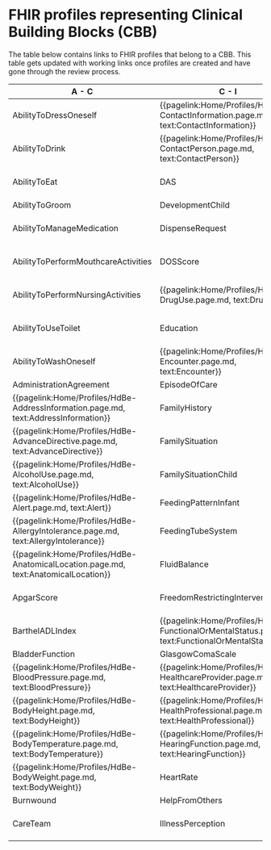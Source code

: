 # FHIR profiles representing Clinical Building Blocks (CBB)
The table below contains links to FHIR profiles that belong to a CBB. This table gets updated with working links once profiles are created and have gone through the review process.

|  A - C  |  C - I | I - P  |  P - W  |
| --- | --- | --- | --- |
|  AbilityToDressOneself     <!--{{pagelink:Home/Profiles/HdBe-AbilityToDressOneself.page.md,     text:AbilityToDressOneself}}   -->  |  {{pagelink:Home/Profiles/HdBe-ContactInformation.page.md,     text:ContactInformation}}  |  Infusion     <!--{{pagelink:Home/Profiles/HdBe-Infusion.page.md,     text:Infusion}}-->  |  ParticipationInSociety     <!--{{pagelink:Home/Profiles/HdBe-ParticipationInSociety.page.md,     text:ParticipationInSociety}}-->  |
|  AbilityToDrink     <!--{{pagelink:Home/Profiles/HdBe-AbilityToDrink.page.md,     text:AbilityToDrink}}   -->  |  {{pagelink:Home/Profiles/HdBe-ContactPerson.page.md,     text:ContactPerson}}  |  InstructionsForUse     <!--{{pagelink:Home/Profiles/HdBe-InstructionsForUse.page.md,     text:InstructionsForUse}}-->  |  {{pagelink:Home/Profiles/HdBe-Patient.page.md,   text:Patient}}  |
|  AbilityToEat     <!--{{pagelink:Home/Profiles/HdBe-AbilityToEat.page.md,     text:AbilityToEat}}-->  |  DAS     <!--{{pagelink:Home/Profiles/HdBe-DAS.page.md,     text:DAS}}-->  |  {{pagelink:Home/Profiles/HdBe-LaboratoryTestResult.page.md,     text:LaboratoryTestResult}}  |  Pregnancy     <!--{{pagelink:Home/Profiles/HdBe-Pregnancy.page.md,     text:Pregnancy}}-->  |
|  AbilityToGroom     <!--{{pagelink:Home/Profiles/HdBe-AbilityToGroom.page.md,     text:AbilityToGroom}}-->  |  DevelopmentChild     <!--{{pagelink:Home/Profiles/HdBe-DevelopmentChild.page.md,     text:DevelopmentChild}}-->  |  LanguageProficiency     <!--{{pagelink:Home/Profiles/HdBe-LanguageProficiency.page.md,     text:LanguageProficiency}}-->  |  PressureUlcer     <!--{{pagelink:Home/Profiles/HdBe-PressureUlcer.page.md,     text:PressureUlcer}}-->  |
|  AbilityToManageMedication     <!--{{pagelink:Home/Profiles/HdBe-AbilityToManageMedication.page.md,     text:AbilityToManageMedication}}-->  |  DispenseRequest     <!--{{pagelink:Home/Profiles/HdBe-DispenseRequest.page.md,     text:DispenseRequest}}-->  |  LegalSituation     <!--{{pagelink:Home/Profiles/HdBe-LegalSituation.page.md,     text:LegalSituation}}-->  |  {{pagelink:Home/Profiles/HdBe-Problem.page.md,     text:Problem}}  |
|  AbilityToPerformMouthcareActivities     <!--{{pagelink:Home/Profiles/HdBe-AbilityToPerformMouthcareActivities.page.md,     text:AbilityToPerformMouthcareActivities}}-->  |  DOSScore     <!--{{pagelink:Home/Profiles/HdBe-DOSScore.page.md,     text:DOSScore}}-->  |  LifeStance     <!--{{pagelink:Home/Profiles/HdBe-LifeStance.page.md,     text:LifeStance}}-->  |  {{pagelink:Home/Profiles/HdBe-Procedure.page.md,     text:Procedure}}  |
|  AbilityToPerformNursingActivities     <!--{{pagelink:Home/Profiles/HdBe-AbilityToPerformNursingActivities.page.md,     text:AbilityToPerformNursingActivities}}-->  |  {{pagelink:Home/Profiles/HdBe-DrugUse.page.md,     text:DrugUse}}  |  {{pagelink:Home/Profiles/HdBe-LivingSituation.page.md,     text:LivingSituation}}|  PulseRate   <!--{{pagelink:Home/Profiles/HdBe-PulseRate.page.md,     text:PulseRate}}-->  |
|  AbilityToUseToilet     <!--{{pagelink:Home/Profiles/HdBe-AbilityToUseToilet.page.md,     text:AbilityToUseToilet}}-->  |  Education     <!--{{pagelink:Home/Profiles/HdBe-Education.page.md,     text:Education}}-->  |  {{pagelink:Home/Profiles/HdBe-Patient.page.md,   text:MaritalStatus}}  |  Range   <!--{{pagelink:Home/Profiles/HdBe-Range.page.md,     text:Range}}-->  |
|  AbilityToWashOneself     <!--{{pagelink:Home/Profiles/HdBe-AbilityToWashOneself.page.md,     text:AbilityToWashOneself}}-->  |  {{pagelink:Home/Profiles/HdBe-Encounter.page.md,     text:Encounter}} |  {{pagelink:Home/Profiles/HdBe-MedicalDevice.page.md,     text:MedicalDevice}}  |  Refraction     <!--{{pagelink:Home/Profiles/HdBe-Refraction.page.md,     text:Refraction}}-->  |
|  AdministrationAgreement     <!--{{pagelink:Home/Profiles/HdBe-AdministrationAgreement.page.md,     text:AdministrationAgreement}}-->  |  EpisodeOfCare     <!--{{pagelink:Home/Profiles/HdBe-EpisodeOfCare.page.md,     text:EpisodeOfCare}}-->  |  MedicationAdministration2     <!--{{pagelink:Home/Profiles/HdBe-MedicationAdministration2.page.md,     text:MedicationAdministration2}}-->  |  Respiration     <!--{{pagelink:Home/Profiles/HdBe-Respiration.page.md,     text:Respiration}}-->  |
|  {{pagelink:Home/Profiles/HdBe-AddressInformation.page.md,     text:AddressInformation}}   |  FamilyHistory     <!--{{pagelink:Home/Profiles/HdBe-FamilyHistory.page.md,     text:FamilyHistory}}-->  |  MedicationAgreement     <!--{{pagelink:Home/Profiles/HdBe-MedicationAgreement.page.md,     text:MedicationAgreement}}-->  |  SkinDisorder     <!--{{pagelink:Home/Profiles/HdBe-SkinDisorder.page.md,     text:SkinDisorder}}-->  |
|  {{pagelink:Home/Profiles/HdBe-AdvanceDirective.page.md,     text:AdvanceDirective}}  |  FamilySituation     <!--{{pagelink:Home/Profiles/HdBe-FamilySituation.page.md,     text:FamilySituation}}-->  |  MedicationContraIndication     <!--{{pagelink:Home/Profiles/HdBe-MedicationContraIndication.page.md,     text:MedicationContraIndication}}-->  |  {{pagelink:Home/Profiles/HdBe-SmokingStatus.page.md,     text:SmokingStatus}}  |
|  {{pagelink:Home/Profiles/HdBe-AlcoholUse.page.md,       text:AlcoholUse}}  |  FamilySituationChild     <!--{{pagelink:Home/Profiles/HdBe-FamilySituationChild.page.md,     text:FamilySituationChild}}-->  |  MedicationDispense     <!--{{pagelink:Home/Profiles/HdBe-MedicationDispense.page.md,     text:MedicationDispense}}-->  |  SNAQScore     <!--{{pagelink:Home/Profiles/HdBe-SNAQScore.page.md,     text:SNAQScore}}-->  |
|  {{pagelink:Home/Profiles/HdBe-Alert.page.md,     text:Alert}}  |  FeedingPatternInfant     <!--{{pagelink:Home/Profiles/HdBe-FeedingPatternInfant.page.md,     text:FeedingPatternInfant}}-->  |  MedicationUse2     <!--{{pagelink:Home/Profiles/HdBe-MedicationUse2.page.md,     text:MedicationUse2}}-->  |  SOAPReport     <!--{{pagelink:Home/Profiles/HdBe-SOAPReport.page.md,     text:SOAPReport}}-->  |
|  {{pagelink:Home/Profiles/HdBe-AllergyIntolerance.page.md,     text:AllergyIntolerance}}  |  FeedingTubeSystem     <!--{{pagelink:Home/Profiles/HdBe-FeedingTubeSystem.page.md,     text:FeedingTubeSystem}}-->  |  Mobility     <!--{{pagelink:Home/Profiles/HdBe-Mobility.page.md,     text:Mobility}}-->  |  Stoma   <!--{{pagelink:Home/Profiles/HdBe-Stoma.page.md,     text:Stoma}}-->  |
|  {{pagelink:Home/Profiles/HdBe-AnatomicalLocation.page.md,     text:AnatomicalLocation}}  |  FluidBalance     <!--{{pagelink:Home/Profiles/HdBe-FluidBalance.page.md,     text:FluidBalance}}-->  |  {{pagelink:Home/Profiles/HdBe-NameInformation.page.md,     text:NameInformation}}  |  TextResult     <!--{{pagelink:Home/Profiles/HdBe-TextResult.page.md,     text:TextResult}}-->  |
|  ApgarScore     <!--{{pagelink:Home/Profiles/HdBe-ApgarScore.page.md,     text:ApgarScore}}-->  |  FreedomRestrictingIntervention       <!--{{pagelink:Home/Profiles/HdBe-FreedomRestrictingIntervention.page.md,     text:FreedomRestrictingIntervention}}-->  |  {{pagelink:Home/Profiles/HdBe-Patient.page.md,   text:Nationality}}  |  {{pagelink:Home/Profiles/HdBe-TimeInterval.page.md,     text:TimeInterval}} |
|  BarthelADLIndex     <!--{{pagelink:Home/Profiles/HdBe-BarthelADLIndex.page.md,     text:BarthelADLIndex}}-->  |  {{pagelink:Home/Profiles/HdBe-FunctionalOrMentalStatus.page.md,     text:FunctionalOrMentalStatus}} |  {{pagelink:Home/Profiles/HdBe-NursingIntervention.page.md,     text:NursingIntervention}}  |  TNMTumorClassification     <!--{{pagelink:Home/Profiles/HdBe-TNMTumorClassification.page.md,     text:TNMTumorClassification}}-->  |
|  BladderFunction     <!--{{pagelink:Home/Profiles/HdBe-BladderFunction.page.md,     text:BladderFunction}}-->  |  GlasgowComaScale     <!--{{pagelink:Home/Profiles/HdBe-GlasgowComaScale.page.md,     text:GlasgowComaScale}}-->  |  NutritionAdvice     <!--{{pagelink:Home/Profiles/HdBe-NutritionAdvice.page.md,     text:NutritionAdvice}}-->  |  TreatmentDirective2     <!--{{pagelink:Home/Profiles/HdBe-TreatmentDirective2.page.md,     text:TreatmentDirective2}}-->  |
|  {{pagelink:Home/Profiles/HdBe-BloodPressure.page.md,     text:BloodPressure}}  |  {{pagelink:Home/Profiles/HdBe-HealthcareProvider.page.md,     text:HealthcareProvider}}  |  O2Saturation     <!--{{pagelink:Home/Profiles/HdBe-O2Saturation.page.md,     text:O2Saturation}}-->  |  TreatmentObjective     <!--{{pagelink:Home/Profiles/HdBe-TreatmentObjective.page.md,     text:TreatmentObjective}}-->  |
|  {{pagelink:Home/Profiles/HdBe-BodyHeight.page.md,     text:BodyHeight}}  |  {{pagelink:Home/Profiles/HdBe-HealthProfessional.page.md,     text:HealthProfessional}}  |  OutcomeOfCare     <!--{{pagelink:Home/Profiles/HdBe-OutcomeOfCare.page.md,     text:OutcomeOfCare}}-->  |  Vaccination <!--{{pagelink:Home/Profiles/HdBe-Vaccination.page.md,     text:Vaccination}}--> |
|  {{pagelink:Home/Profiles/HdBe-BodyTemperature.page.md,       text:BodyTemperature}} |  {{pagelink:Home/Profiles/HdBe-HearingFunction.page.md,     text:HearingFunction}}  |  PainCharacteristics     <!--{{pagelink:Home/Profiles/HdBe-PainCharacteristics.page.md,     text:PainCharacteristics}}-->  |  VisualAcuity <!--{{pagelink:Home/Profiles/HdBe-VisualAcuity.page.md,     text:VisualAcuity}}--> |
|  {{pagelink:Home/Profiles/HdBe-BodyWeight.page.md,       text:BodyWeight}}  |  HeartRate     <!--{{pagelink:Home/Profiles/HdBe-HeartRate.page.md,     text:HeartRate}}-->  |  PainScore     <!--{{pagelink:Home/Profiles/HdBe-PainScore.page.md,     text:PainScore}}-->  |  {{pagelink:Home/Profiles/HdBe-VisualFunction.page.md,     text:VisualFunction}}   |
|  Burnwound     <!--{{pagelink:Home/Profiles/HdBe-Burnwound.page.md,     text:Burnwound}}-->  |  HelpFromOthers     <!--{{pagelink:Home/Profiles/HdBe-HelpFromOthers.page.md,     text:HelpFromOthers}}-->  |  Payer <!--     {{pagelink:Home/Profiles/HdBe-Payer.page.md,   text:Payer}}     -->  |  Wound <!--{{pagelink:Home/Profiles/HdBe-Wound.page.md,     text:Wound}}-->   |
|  CareTeam     <!--{{pagelink:Home/Profiles/HdBe-CareTeam.page.md,     text:CareTeam}}-->  |  IllnessPerception     <!--{{pagelink:Home/Profiles/HdBe-IllnessPerception.page.md,     text:IllnessPerception}}-->  |  {{pagelink:Home/Profiles/HdBe-PharmaceuticalProduct.page.md,     text:PharmaceuticalProduct}}  |  |